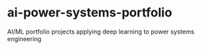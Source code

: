# ai-power-systems-portfolio
AI/ML portfolio projects applying deep learning to power systems engineering
